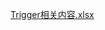 



[Trigger相关内容.xlsx](https://snh48group.yuque.com/attachments/yuque/0/2024/xlsx/43554293/1715931656872-1d69425f-7880-4154-9c3e-54dd2c917e93.xlsx)

